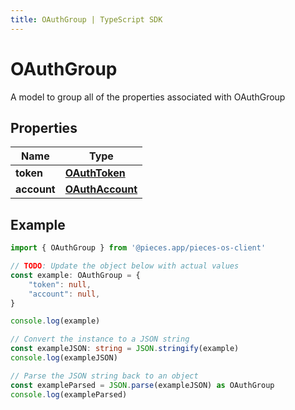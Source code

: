 ```yaml
---
title: OAuthGroup | TypeScript SDK
---
```



# OAuthGroup

A model to group all of the properties associated with OAuthGroup

## Properties

Name | Type
------------ | -------------
**token** | [**OAuthToken**](OAuthToken)
**account** | [**OAuthAccount**](OAuthAccount)

## Example

```typescript
import { OAuthGroup } from '@pieces.app/pieces-os-client'

// TODO: Update the object below with actual values
const example: OAuthGroup = {
    "token": null,
    "account": null,
}

console.log(example)

// Convert the instance to a JSON string
const exampleJSON: string = JSON.stringify(example)
console.log(exampleJSON)

// Parse the JSON string back to an object
const exampleParsed = JSON.parse(exampleJSON) as OAuthGroup
console.log(exampleParsed)
```


